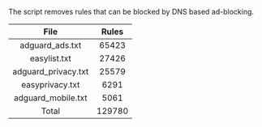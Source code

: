 The script removes rules that can be blocked by DNS based ad-blocking.


| File | Rules |
|:----:|:-----:|
| adguard_ads.txt | 65423 |
| easylist.txt | 27426 |
| adguard_privacy.txt | 25579 |
| easyprivacy.txt | 6291 |
| adguard_mobile.txt | 5061 |
| Total | 129780 |
